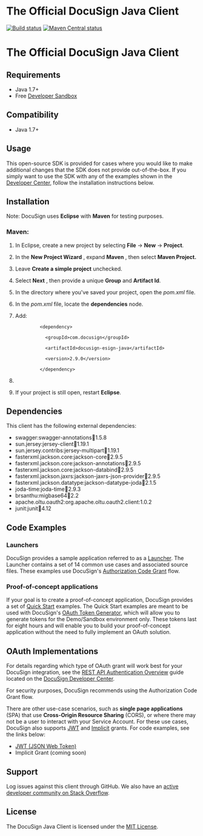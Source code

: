 ﻿# The Official DocuSign Java Client

[![Build status][travis-image]][travis-url]
[![Maven Central status][maven-image]][maven-url]

# The Official DocuSign Java Client

## Requirements

- Java 1.7+
- Free [Developer Sandbox](https://go.docusign.com/sandbox/productshot/?elqCampaignId=16531)

## Compatibility

- Java 1.7+

## Usage

This open-source SDK is provided for cases where you would like to make additional changes that the SDK does not provide out-of-the-box. If you simply want to use the SDK with any of the examples shown in the [Developer Center](https://developers.docusign.com/esign-rest-api/code-examples), follow the installation instructions below.

## Installation

Note: DocuSign uses **Eclipse** with **Maven** for testing purposes.

### Maven:

1. In Eclipse, create a new project by selecting **File** -> **New** -> **Project**.
2. In the **New Project Wizard** , expand **Maven** , then select **Maven Project.**
3. Leave **Create a simple project** unchecked.
4. Select **Next** , then provide a unique **Group** and **Artifact Id**.
5. In the directory where you've saved your project, open the _pom.xml_ file.
6. In the _pom.xml_ file, locate the **dependencies** node.
7. Add:

                <dependency>

                  <groupId>com.docusign</groupId>

                  <artifactId>docusign-esign-java</artifactId>

                  <version>2.9.0</version>

                </dependency>

1.
  1. If your project is still open, restart **Eclipse**.

## Dependencies

This client has the following external dependencies:

- swagger:swagger-annotations:jar:1.5.8
- sun.jersey:jersey-client:jar:1.19.1
- sun.jersey.contribs:jersey-multipart:jar:1.19.1
- fasterxml.jackson.core:jackson-core:jar:2.9.5
- fasterxml.jackson.core:jackson-annotations:jar:2.9.5
- fasterxml.jackson.core:jackson-databind:jar:2.9.5
- fasterxml.jackson.jaxrs:jackson-jaxrs-json-provider:jar:2.9.5
- fasterxml.jackson.datatype:jackson-datatype-joda:jar:2.1.5
- joda-time:joda-time:jar:2.9.3
- brsanthu:migbase64:jar:2.2
- apache.oltu.oauth2:org.apache.oltu.oauth2.client:1.0.2
- junit:junit:jar:4.12

## Code Examples

### Launchers

DocuSign provides a sample application referred to as a [Launcher](https://github.com/docusign/eg-03-java-auth-code-grant). The Launcher contains a set of 14 common use cases and associated source files. These examples use  DocuSign's [Authorization Code Grant](https://developers.docusign.com/esign-rest-api/guides/authentication/oauth2-code-grant) flow.

### Proof-of-concept applications

If your goal is to create a proof-of-concept application, DocuSign provides a set of [Quick Start](https://github.com/docusign/qs-java) examples. The Quick Start examples are meant to be used with DocuSign's [OAuth Token Generator](https://developers.docusign.com/oauth-token-generator), which will allow you to generate tokens for the Demo/Sandbox environment only. These tokens last for eight hours and will enable you to build your proof-of-concept application without the need to fully implement an OAuth solution.

## OAuth Implementations

For details regarding which type of OAuth grant will work best for your DocuSign integration, see the [REST API Authentication Overview](https://developers.docusign.com/esign-rest-api/guides/authentication) guide located on the [DocuSign Developer Center](https://developers.docusign.com/esign-rest-api/guides/authentication).

For security purposes, DocuSign recommends using the Authorization Code Grant flow.

There are other use-case scenarios, such as **single page applications** (SPA) that use **Cross-Origin Resource Sharing** (CORS), or where there may not be a user to interact with your Service Account. For these use cases, DocuSign also supports [JWT](https://developers.docusign.com/esign-rest-api/guides/authentication/oauth2-jsonwebtoken) and [Implicit](https://developers.docusign.com/esign-rest-api/guides/authentication/oauth2-implicit) grants. For code examples, see the links below:

- [JWT (JSON Web Token)](https://github.com/docusign/eg-01-java-jwt)
- Implicit Grant (coming soon)

## Support

Log issues against this client through GitHub. We also have an [active developer community on Stack Overflow](http://stackoverflow.com/questions/tagged/docusignapi).

## License

The DocuSign Java Client is licensed under the [MIT License](https://github.com/docusign/docusign-java-client/blob/master/LICENSE).


[travis-image]: https://img.shields.io/travis/docusign/docusign-java-client.svg?style=flat
[travis-url]: https://travis-ci.org/docusign/docusign-java-client
[maven-image]: https://img.shields.io/maven-central/v/com.docusign/docusign-esign-java.svg?style=flat
[maven-url]: https://search.maven.org/#search%7Cga%7C1%7Cg%3A%22com.docusign%22
